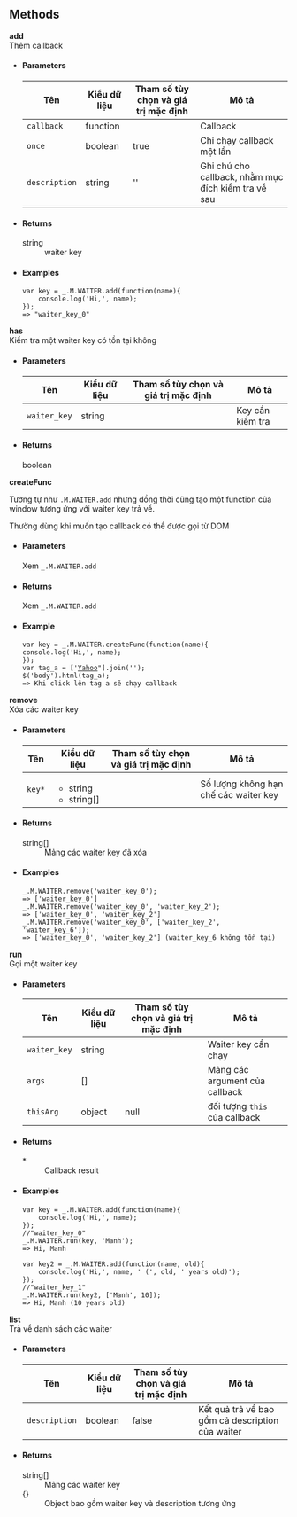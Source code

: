 ## Methods
<div class="panel panel-info">
    <div class="panel-heading"><strong>add</strong></div>
    <div class="panel-body">
        Thêm callback
    </div>
    <ul class="list-group">
        <li class="list-group-item">
            <h4>Parameters</h4>
            <table class="table table-striped">
                <thead>
                <tr>
                    <th>Tên</th>
                    <th>Kiểu dữ liệu</th>
                    <th>Tham số tùy chọn và giá trị mặc định</th>
                    <th>Mô tả</th>
                </tr>
                </thead>
                <tbody>
                <tr>
                    <td><code>callback</code></td>
                    <td>function</td>
                    <td></td>
                    <td>Callback</td>
                </tr>
                <tr>
                    <td><code>once</code></td>
                    <td>boolean</td>
                    <td>true</td>
                    <td>Chỉ chạy callback một lần</td>
                </tr>
                <tr>
                    <td><code>description</code></td>
                    <td>string</td>
                    <td>''</td>
                    <td>Ghi chú cho callback, nhằm mục đích kiểm tra về sau
                    </td>
                </tr>
                </tbody>
            </table>
        </li>
        <li class="list-group-item">
            <h4>Returns</h4>
            <dl class="dl-horizontal">
                <dt>string</dt>
                <dd>waiter key</dd>
            </dl>
        </li>
        <li class="list-group-item">
            <h4>Examples</h4>
<pre><code class="javascript">var key = _.M.WAITER.add(function(name){
    console.log('Hi,', name);
});
=> "waiter_key_0"</code></pre>
        </li>
    </ul>
</div>
<div class="panel panel-info">
    <div class="panel-heading"><strong>has</strong></div>
    <div class="panel-body">
        Kiểm tra một waiter key có tồn tại không
    </div>
    <ul class="list-group">
        <li class="list-group-item">
            <h4>Parameters</h4>
            <table class="table table-striped">
                <thead>
                <tr>
                    <th>Tên</th>
                    <th>Kiểu dữ liệu</th>
                    <th>Tham số tùy chọn và giá trị mặc định</th>
                    <th>Mô tả</th>
                </tr>
                </thead>
                <tbody>
                <tr>
                    <td><code>waiter_key</code></td>
                    <td>string</td>
                    <td></td>
                    <td>Key cần kiểm tra</td>
                </tr>
                </tbody>
            </table>
        </li>
        <li class="list-group-item">
            <h4>Returns</h4>
            <dl class="dl-horizontal">
                <dt>boolean</dt>
                <dd></dd>
            </dl>
        </li>
    </ul>
</div>
<div class="panel panel-info">
    <div class="panel-heading"><strong>createFunc</strong></div>
    <div class="panel-body">
        <p>Tương tự như <code>.M.WAITER.add</code> nhưng đồng thời cũng tạo một function của window tương ứng với waiter
            key trả về.</p>
        <p>Thường dùng khi muốn tạo callback có thể được gọi từ DOM</p>
    </div>
    <ul class="list-group">
        <li class="list-group-item">
            <h4>Parameters</h4>
            <div class="alert alert-info">
                Xem <code>_.M.WAITER.add</code>
            </div>
        </li>
        <li class="list-group-item">
            <h4>Returns</h4>
            <div class="alert alert-info">
                Xem <code>_.M.WAITER.add</code>
            </div>
        </li>
        <li class="list-group-item">
            <h4>Example</h4>
<pre><code class="javascript">var key = _.M.WAITER.createFunc(function(name){
console.log('Hi,', name);
});
var tag_a = ['<a href="javascript:', key,"('Manh')\">Yahoo</a>"].join('');
$('body').html(tag_a);
=> Khi click lên tag a sẽ chạy callback</code></pre>
        </li>
    </ul>
</div>
<div class="panel panel-info">
    <div class="panel-heading"><strong>remove</strong></div>
    <div class="panel-body">
        Xóa các waiter key
    </div>
    <ul class="list-group">
        <li class="list-group-item">
            <h4>Parameters</h4>
            <table class="table table-striped">
                <thead>
                <tr>
                    <th>Tên</th>
                    <th>Kiểu dữ liệu</th>
                    <th>Tham số tùy chọn và giá trị mặc định</th>
                    <th>Mô tả</th>
                </tr>
                </thead>
                <tbody>
                <tr>
                    <td><code>key*</code></td>
                    <td>
                        <ul>
                            <li>string</li>
                            <li>string[]</li>
                        </ul>
                    </td>
                    <td></td>
                    <td>Số lượng không hạn chế các waiter key</td>
                </tr>
                </tbody>
            </table>
        </li>
        <li class="list-group-item">
            <h4>Returns</h4>
            <dl class="dl-horizontal">
                <dt>string[]</dt>
                <dd>Mảng các waiter key đã xóa</dd>
            </dl>
        </li>
        <li class="list-group-item">
            <h4>Examples</h4>
<pre><code class="javascript">_.M.WAITER.remove('waiter_key_0');
=> ['waiter_key_0']
_.M.WAITER.remove('waiter_key_0', 'waiter_key_2');
=> ['waiter_key_0', 'waiter_key_2']
_.M.WAITER.remove('waiter_key_0', ['waiter_key_2', 'waiter_key_6']);
=> ['waiter_key_0', 'waiter_key_2'] (waiter_key_6 không tồn tại)</code></pre>
        </li>
    </ul>
</div>
<div class="panel panel-info">
    <div class="panel-heading"><strong>run</strong></div>
    <div class="panel-body">
        Gọi một waiter key
    </div>
    <ul class="list-group">
        <li class="list-group-item">
            <h4>Parameters</h4>
            <table class="table table-striped">
                <thead>
                <tr>
                    <th>Tên</th>
                    <th>Kiểu dữ liệu</th>
                    <th>Tham số tùy chọn và giá trị mặc định</th>
                    <th>Mô tả</th>
                </tr>
                </thead>
                <tbody>
                <tr>
                    <td><code>waiter_key</code></td>
                    <td>string</td>
                    <td></td>
                    <td>Waiter key cần chạy</td>
                </tr>
                <tr>
                    <td><code>args</code></td>
                    <td>[]</td>
                    <td></td>
                    <td>Mảng các argument của callback</td>
                </tr>
                <tr>
                    <td><code>thisArg</code></td>
                    <td>object</td>
                    <td>null</td>
                    <td>đối tượng <code>this</code> của callback</td>
                </tr>
                </tbody>
            </table>
        </li>
        <li class="list-group-item">
            <h4>Returns</h4>
            <dl class="dl-horizontal">
                <dt>*</dt>
                <dd>Callback result</dd>
            </dl>
        </li>
        <li class="list-group-item">
            <h4>Examples</h4>
<pre><code class="javascript">var key = _.M.WAITER.add(function(name){
    console.log('Hi,', name);
});
//"waiter_key_0"
_.M.WAITER.run(key, 'Manh');
=> Hi, Manh</code></pre>
<pre><code class="javascript">var key2 = _.M.WAITER.add(function(name, old){
    console.log('Hi,', name, ' (', old, ' years old)');
});
//"waiter_key_1"
_.M.WAITER.run(key2, ['Manh', 10]);
=> Hi, Manh (10 years old)</code></pre>
        </li>
    </ul>
</div>
<div class="panel panel-info">
    <div class="panel-heading"><strong>list</strong></div>
    <div class="panel-body">
        Trả về danh sách các waiter
    </div>
    <ul class="list-group">
        <li class="list-group-item">
            <h4>Parameters</h4>
            <table class="table table-striped">
                <thead>
                <tr>
                    <th>Tên</th>
                    <th>Kiểu dữ liệu</th>
                    <th>Tham số tùy chọn và giá trị mặc định</th>
                    <th>Mô tả</th>
                </tr>
                </thead>
                <tbody>
                <tr>
                    <td><code>description</code></td>
                    <td>boolean</td>
                    <td>false</td>
                    <td>Kết quả trả về bao gồm cả description của waiter</td>
                </tr>
                </tbody>
            </table>
        </li>
        <li class="list-group-item">
            <h4>Returns</h4>
            <dl class="dl-horizontal">
                <dt>string[]</dt>
                <dd>Mảng các waiter key</dd>
                <dt>{}</dt>
                <dd>Object bao gồm waiter key và description tương ứng</dd>
            </dl>
        </li>
    </ul>
</div>